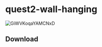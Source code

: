 # quest2-wall-hanging
![GiWVKoqaYAMCNxD](https://github.com/user-attachments/assets/940a2eee-8721-478c-aae3-bfe07edf770a)

## Download
